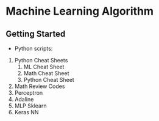 # Machine Learning Algorithm

## Getting Started 

* Python scripts:

1. Python Cheat Sheets
   1. ML Cheat Sheet
   2. Math Cheat Sheet
   3. Python Cheat Sheet
2. Math Review Codes
3. Perceptron
4. Adaline
5. MLP Sklearn
6. Keras NN


 


